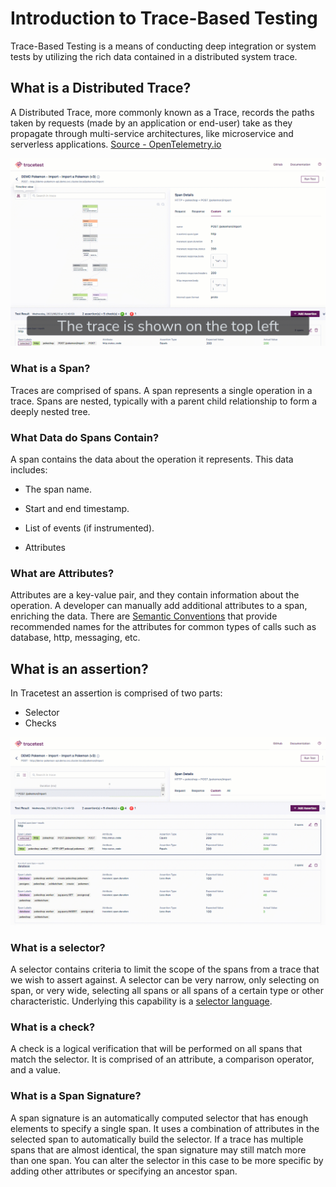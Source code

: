 # Introduction to Trace-Based Testing


Trace-Based Testing is a means of conducting deep integration or system tests by utilizing the rich data contained in a distributed system trace.


## What is a Distributed Trace?

A Distributed Trace, more commonly known as a Trace, records the paths taken by requests (made by an application or end-user) take as they propagate through multi-service architectures, like microservice and serverless applications. [Source - OpenTelemetry.io](https://opentelemetry.io/docs/concepts/observability-primer/)

![Trace & Spans Diagram](img/trace-explainer.gif)

### What is a Span?

Traces are comprised of spans. A span represents a single operation in a trace. Spans are nested, typically with a parent child relationship to form a deeply nested tree.

### What Data do Spans Contain?


A span contains the data about the operation it represents. This data includes:

- The span name.

- Start and end timestamp.

- List of events (if instrumented).

- Attributes

### What are Attributes?

Attributes are a key-value pair, and they contain information about the operation. A developer can manually add additional attributes to a span, enriching the data. There are [Semantic Conventions](https://opentelemetry.io/docs/reference/specification/trace/semantic_conventions/) that provide recommended names for the attributes for common types of calls such as database, http, messaging, etc.

## What is an assertion?

In Tracetest an assertion is comprised of two parts:

- Selector
- Checks

![Selectors and Checks](img/assertion-explainer.gif)

### What is a selector?

A selector contains criteria to limit the scope of the spans from a trace that we wish to assert against. A selector can be very narrow, only selecting on span, or very wide, selecting all spans or all spans of a certain type or other characteristic. Underlying this capability is a [selector language](/docs/installing.md).

### What is a check?

A check is a logical verification that will be performed on all spans that match the selector. It is comprised of an attribute, a comparison operator, and a value.

### What is a Span Signature?


A span signature is an automatically computed selector that has enough elements to specify a single span. It uses a combination of attributes in the selected span to automatically build the selector. If a trace has multiple spans that are almost identical, the span signature may still match more than one span. You can alter the selector in this case to be more specific by adding other attributes or specifying an ancestor span.

